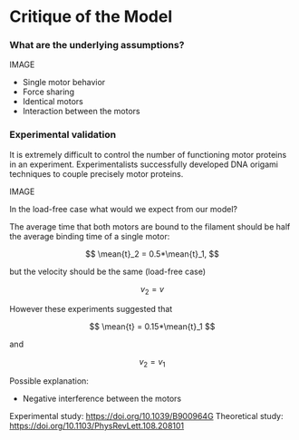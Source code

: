 # Critique of the Model

### What are the underlying assumptions?


IMAGE

- Single motor behavior
- Force sharing
- Identical motors
- Interaction between the motors

### Experimental validation

It is extremely difficult to control the number of functioning motor proteins in an experiment. Experimentalists successfully developed DNA origami techniques to couple precisely motor proteins.

IMAGE

In the load-free case what would we expect from our model?

The average time that both motors are bound to the filament should be half the average binding time of a single motor:

$$
\mean{t}_2 = 0.5*\mean{t}_1,
$$

but the velocity should be the same (load-free case)

$$
v_2 = v
$$

However these experiments suggested that

$$
\mean{t} = 0.15*\mean{t}_1
$$

and

$$
v_2 = v_1
$$

Possible explanation:

- Negative interference between the motors

Experimental study: https://doi.org/10.1039/B900964G
Theoretical study: https://doi.org/10.1103/PhysRevLett.108.208101